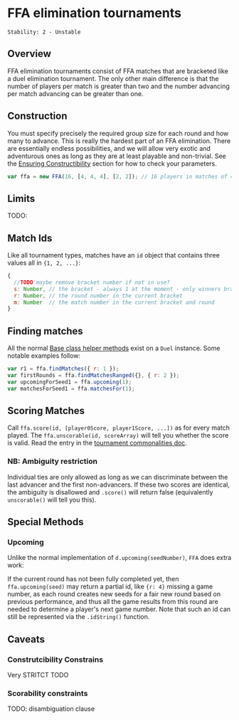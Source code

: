 # FFA elimination tournaments

    Stability: 2 - Unstable

## Overview
FFA elimination tournaments consist of FFA matches that are bracketed like a duel elimination tournament. The only other main difference is that the number of players per match is greater than two and the number advancing per match advancing can be greater than one.

## Construction
You must specify precisely the required group size for each round and how many to advance.
This is really the hardest part of an FFA elimination. There are essentially endless possibilities, and we will allow very exotic and adventurous ones as long as they are at least playable and non-trivial. See the [Ensuring Constructibility](./base.md#ensuring-constructibility) section for how to check your parameters.

```js
var ffa = new FFA(16, [4, 4, 4], [2, 2]); // 16 players in matches of 4 each round, top 2 advances between each
```

## Limits
TODO:

## Match Ids
Like all tournament types, matches have an `id` object that contains three values all in `{1, 2, ...}`:

```js
{
  //TODO maybe remove bracket number if not in use?
  s: Number, // the bracket - always 1 at the moment - only winners bracket supported
  r: Number, // the round number in the current bracket
  m: Number  // the match number in the current bracket and round
}
```

## Finding matches
All the normal [Base class helper methods](./base.md#common-methods) exist on a `Duel` instance. Some notable examples follow:

```js
var r1 = ffa.findMatches({ r: 1 });
var firstRounds = ffa.findMatchesRanged({}, { r: 2 });
var upcomingForSeed1 = ffa.upcoming(1);
var matchesForSeed1 = ffa.matchesFor(1);
```

## Scoring Matches
Call `ffa.score(id, [player0Score, player1Score, ...])` as for every match played.
The `ffa.unscorable(id, scoreArray)` will tell you whether the score is valid. Read the entry in the [tournament commonalities doc](./base.md#ensuring-scorability--consistency).

### NB: Ambiguity restriction
Individual ties are only allowed as long as we can discriminate between the last advancer and the first non-advancers. If these two scores are identical, the ambiguity is disallowed and `.score()` will return false (equivalently `unscorable()` will tell you this).

## Special Methods
### Upcoming
Unlike the normal implementation of `d.upcoming(seedNumber)`, `FFA` does extra work:

If the current round has not been fully completed yet, then `ffa.upcoming(seed)` may return a partial id, like `{r: 4}` missing a game number, as each round creates new seeds for a fair new round based on previous performance, and thus all the game results from this round are needed to determine a player's next game number. Note that such an id can still be represented via the `.idString()` function.


## Caveats
### Construtcibility Constrains
Very STRITCT TODO
### Scorability constraints
TODO: disambiguation clause
